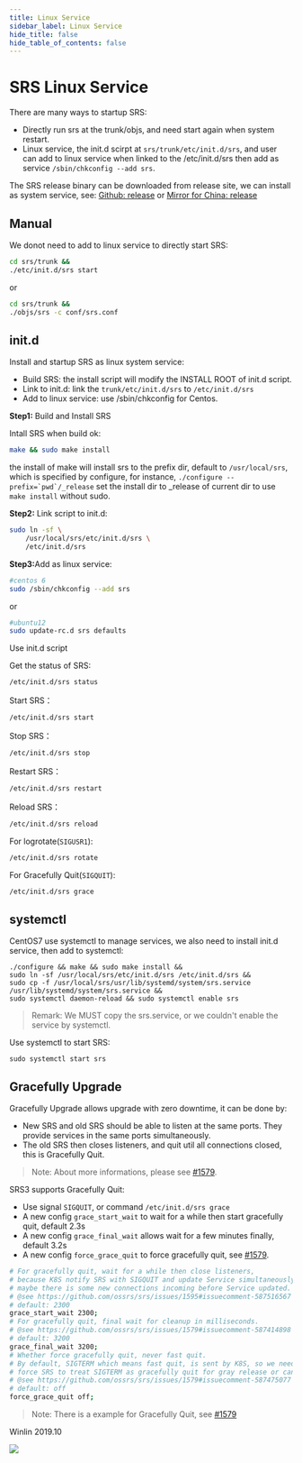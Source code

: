 ```yaml
---
title: Linux Service
sidebar_label: Linux Service
hide_title: false
hide_table_of_contents: false
---
```


# SRS Linux Service

There are many ways to startup SRS:
* Directly run srs at the trunk/objs, and need start again when system restart.
* Linux service, the init.d scirpt at `srs/trunk/etc/init.d/srs`, and user can add to linux service when linked to the /etc/init.d/srs then add as service `/sbin/chkconfig --add srs`.

The SRS release binary can be downloaded from release site, we can install as system service, see: [Github: release](http://ossrs.net/srs.release) or [Mirror for China: release](http://www.ossrs.net)

## Manual

We donot need to add to linux service to directly start SRS:

```bash
cd srs/trunk &&
./etc/init.d/srs start
```

or

```bash
cd srs/trunk &&
./objs/srs -c conf/srs.conf
```

## init.d

Install and startup SRS as linux system service:
* Build SRS: the install script will modify the INSTALL ROOT of init.d script.
* Link to init.d: link the `trunk/etc/init.d/srs` to `/etc/init.d/srs`
* Add to linux service: use /sbin/chkconfig for Centos.

<strong>Step1:</strong> Build and Install SRS

Intall SRS when build ok:

```bash
make && sudo make install
```

the install of make will install srs to the prefix dir, default to `/usr/local/srs`, which is specified by configure, for instance, ```./configure --prefix=`pwd`/_release``` set the install dir to _release of current dir to use `make install` without sudo.

<strong>Step2:</strong> Link script to init.d:

```bash
sudo ln -sf \
    /usr/local/srs/etc/init.d/srs \
    /etc/init.d/srs
```

<strong>Step3:</strong>Add as linux service:

```bash
#centos 6
sudo /sbin/chkconfig --add srs
```

or

```bash
#ubuntu12
sudo update-rc.d srs defaults
```

Use init.d script

Get the status of SRS:

```bash
/etc/init.d/srs status
```

Start SRS：

```bash
/etc/init.d/srs start
```

Stop SRS：

```bash
/etc/init.d/srs stop
```

Restart SRS：

```bash
/etc/init.d/srs restart
```

Reload SRS：

```bash
/etc/init.d/srs reload
```

For logrotate(`SIGUSR1`):

```bash
/etc/init.d/srs rotate
```

For Gracefully Quit(`SIGQUIT`):

```bash
/etc/init.d/srs grace
```

## systemctl

CentOS7 use systemctl to manage services, we also need to install init.d service, then add to systemctl:

```
./configure && make && sudo make install &&
sudo ln -sf /usr/local/srs/etc/init.d/srs /etc/init.d/srs &&
sudo cp -f /usr/local/srs/usr/lib/systemd/system/srs.service /usr/lib/systemd/system/srs.service &&
sudo systemctl daemon-reload && sudo systemctl enable srs
```

> Remark: We MUST copy the srs.service, or we couldn't enable the service by systemctl.

Use systemctl to start SRS:

```
sudo systemctl start srs
```

## Gracefully Upgrade

Gracefully Upgrade allows upgrade with zero downtime, it can be done by:

* New SRS and old SRS should be able to listen at the same ports. They provide services in the same ports simultaneously.
* The old SRS then closes listeners, and quit util all connections closed, this is Gracefully Quit.

> Note: About more informations, please see [#1579](https://github.com/ossrs/srs/issues/1579#issuecomment-587233844).

SRS3 supports Gracefully Quit:

* Use signal `SIGQUIT`, or command `/etc/init.d/srs grace`
* A new config `grace_start_wait` to wait for a while then start gracefully quit, default 2.3s
* A new config `grace_final_wait` allows wait for a few minutes finally, default 3.2s
* A new config `force_grace_quit` to force gracefully quit, see [#1579](https://github.com/ossrs/srs/issues/1579#issuecomment-587475077).

```bash
# For gracefully quit, wait for a while then close listeners,
# because K8S notify SRS with SIGQUIT and update Service simultaneously,
# maybe there is some new connections incoming before Service updated.
# @see https://github.com/ossrs/srs/issues/1595#issuecomment-587516567
# default: 2300
grace_start_wait 2300;
# For gracefully quit, final wait for cleanup in milliseconds.
# @see https://github.com/ossrs/srs/issues/1579#issuecomment-587414898
# default: 3200
grace_final_wait 3200;
# Whether force gracefully quit, never fast quit.
# By default, SIGTERM which means fast quit, is sent by K8S, so we need to
# force SRS to treat SIGTERM as gracefully quit for gray release or canary.
# @see https://github.com/ossrs/srs/issues/1579#issuecomment-587475077
# default: off
force_grace_quit off;
```

> Note: There is a example for Gracefully Quit, see [#1579](https://github.com/ossrs/srs/issues/1579#issuecomment-587414898)

Winlin 2019.10

![](https://ossrs.net/gif/v1/sls.gif?site=ossrs.io&path=/lts/doc-en-4/doc/service)


